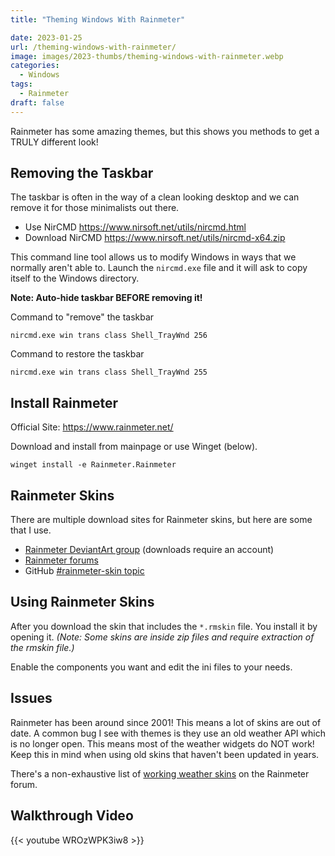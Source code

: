 ```yaml
---
title: "Theming Windows With Rainmeter"

date: 2023-01-25
url: /theming-windows-with-rainmeter/
image: images/2023-thumbs/theming-windows-with-rainmeter.webp
categories:
  - Windows
tags:
  - Rainmeter
draft: false
---
```

Rainmeter has some amazing themes, but this shows you methods to get a TRULY different look!
<!--more-->

## Removing the Taskbar

The taskbar is often in the way of a clean looking desktop and we can remove it for those minimalists out there.

- Use NirCMD <https://www.nirsoft.net/utils/nircmd.html>
- Download NirCMD <https://www.nirsoft.net/utils/nircmd-x64.zip>

This command line tool allows us to modify Windows in ways that we normally aren't able to. Launch the `nircmd.exe` file and it will ask to copy itself to the Windows directory.

**Note: Auto-hide taskbar BEFORE removing it!**

Command to "remove" the taskbar

```
nircmd.exe win trans class Shell_TrayWnd 256
```

Command to restore the taskbar

```
nircmd.exe win trans class Shell_TrayWnd 255
```

## Install Rainmeter

Official Site: <https://www.rainmeter.net/>

Download and install from mainpage or use Winget (below).

```
winget install -e Rainmeter.Rainmeter
```

## Rainmeter Skins

There are multiple download sites for Rainmeter skins, but here are some that I use. 

- [Rainmeter DeviantArt group](https://www.deviantart.com/rainmeter) (downloads require an account)
- [Rainmeter forums](https://forum.rainmeter.net/viewforum.php?f=27)
- GitHub [#rainmeter-skin topic](https://github.com/topics/rainmeter-skin)

## Using Rainmeter Skins

After you download the skin that includes the `*.rmskin` file. You install it by opening it. _(Note: Some skins are inside zip files and require extraction of the rmskin file.)_

Enable the components you want and edit the ini files to your needs. 

## Issues

Rainmeter has been around since 2001! This means a lot of skins are out of date. A common bug I see with themes is they use an old weather API which is no longer open. This means most of the weather widgets do NOT work! Keep this in mind when using old skins that haven't been updated in years.

There's a non-exhaustive list of [working weather skins](https://forum.rainmeter.net/viewtopic.php?f=13&t=34689) on the Rainmeter forum.

## Walkthrough Video

{{< youtube WROzWPK3iw8 >}}

